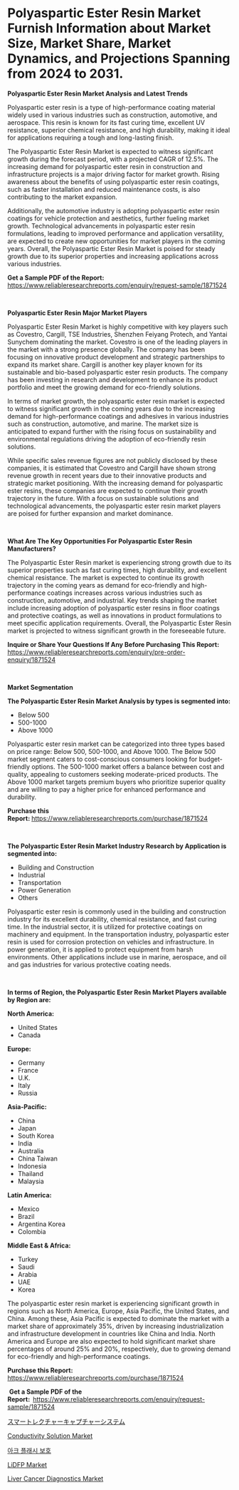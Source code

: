 <p><h1>Polyaspartic Ester Resin Market Furnish Information about Market Size, Market Share, Market Dynamics, and Projections Spanning from 2024 to 2031.</h1></p><p><strong>Polyaspartic Ester Resin Market Analysis and Latest Trends</strong></p>
<p><p>Polyaspartic ester resin is a type of high-performance coating material widely used in various industries such as construction, automotive, and aerospace. This resin is known for its fast curing time, excellent UV resistance, superior chemical resistance, and high durability, making it ideal for applications requiring a tough and long-lasting finish.</p><p>The Polyaspartic Ester Resin Market is expected to witness significant growth during the forecast period, with a projected CAGR of 12.5%. The increasing demand for polyaspartic ester resin in construction and infrastructure projects is a major driving factor for market growth. Rising awareness about the benefits of using polyaspartic ester resin coatings, such as faster installation and reduced maintenance costs, is also contributing to the market expansion.</p><p>Additionally, the automotive industry is adopting polyaspartic ester resin coatings for vehicle protection and aesthetics, further fueling market growth. Technological advancements in polyaspartic ester resin formulations, leading to improved performance and application versatility, are expected to create new opportunities for market players in the coming years. Overall, the Polyaspartic Ester Resin Market is poised for steady growth due to its superior properties and increasing applications across various industries.</p></p>
<p><strong>Get a Sample PDF of the Report:&nbsp;</strong> <a href="https://www.reliableresearchreports.com/enquiry/request-sample/1871524">https://www.reliableresearchreports.com/enquiry/request-sample/1871524</a></p>
<p>&nbsp;</p>
<p><strong>Polyaspartic Ester Resin Major Market Players</strong></p>
<p><p>Polyaspartic Ester Resin Market is highly competitive with key players such as Covestro, Cargill, TSE Industries, Shenzhen Feiyang Protech, and Yantai Sunychem dominating the market. Covestro is one of the leading players in the market with a strong presence globally. The company has been focusing on innovative product development and strategic partnerships to expand its market share. Cargill is another key player known for its sustainable and bio-based polyaspartic ester resin products. The company has been investing in research and development to enhance its product portfolio and meet the growing demand for eco-friendly solutions. </p><p>In terms of market growth, the polyaspartic ester resin market is expected to witness significant growth in the coming years due to the increasing demand for high-performance coatings and adhesives in various industries such as construction, automotive, and marine. The market size is anticipated to expand further with the rising focus on sustainability and environmental regulations driving the adoption of eco-friendly resin solutions.</p><p>While specific sales revenue figures are not publicly disclosed by these companies, it is estimated that Covestro and Cargill have shown strong revenue growth in recent years due to their innovative products and strategic market positioning. With the increasing demand for polyaspartic ester resins, these companies are expected to continue their growth trajectory in the future. With a focus on sustainable solutions and technological advancements, the polyaspartic ester resin market players are poised for further expansion and market dominance.</p></p>
<p>&nbsp;</p>
<p><strong>What Are The Key Opportunities For Polyaspartic Ester Resin Manufacturers?</strong></p>
<p><p>The Polyaspartic Ester Resin market is experiencing strong growth due to its superior properties such as fast curing times, high durability, and excellent chemical resistance. The market is expected to continue its growth trajectory in the coming years as demand for eco-friendly and high-performance coatings increases across various industries such as construction, automotive, and industrial. Key trends shaping the market include increasing adoption of polyaspartic ester resins in floor coatings and protective coatings, as well as innovations in product formulations to meet specific application requirements. Overall, the Polyaspartic Ester Resin market is projected to witness significant growth in the foreseeable future.</p></p>
<p><strong>Inquire or Share Your Questions If Any Before Purchasing This Report:</strong> <a href="https://www.reliableresearchreports.com/enquiry/pre-order-enquiry/1871524">https://www.reliableresearchreports.com/enquiry/pre-order-enquiry/1871524</a></p>
<p>&nbsp;</p>
<p><strong>Market Segmentation</strong></p>
<p><strong>The Polyaspartic Ester Resin Market Analysis by types is segmented into:</strong></p>
<p><ul><li>Below 500</li><li>500-1000</li><li>Above 1000</li></ul></p>
<p><p>Polyaspartic ester resin market can be categorized into three types based on price range: Below 500, 500-1000, and Above 1000. The Below 500 market segment caters to cost-conscious consumers looking for budget-friendly options. The 500-1000 market offers a balance between cost and quality, appealing to customers seeking moderate-priced products. The Above 1000 market targets premium buyers who prioritize superior quality and are willing to pay a higher price for enhanced performance and durability.</p></p>
<p><strong>Purchase this Report:&nbsp;</strong><a href="https://www.reliableresearchreports.com/purchase/1871524">https://www.reliableresearchreports.com/purchase/1871524</a></p>
<p>&nbsp;</p>
<p><strong>The Polyaspartic Ester Resin Market Industry Research by Application is segmented into:</strong></p>
<p><ul><li>Building and Construction</li><li>Industrial</li><li>Transportation</li><li>Power Generation</li><li>Others</li></ul></p>
<p><p>Polyaspartic ester resin is commonly used in the building and construction industry for its excellent durability, chemical resistance, and fast curing time. In the industrial sector, it is utilized for protective coatings on machinery and equipment. In the transportation industry, polyaspartic ester resin is used for corrosion protection on vehicles and infrastructure. In power generation, it is applied to protect equipment from harsh environments. Other applications include use in marine, aerospace, and oil and gas industries for various protective coating needs.</p></p>
<p>&nbsp;</p>
<p><strong>In terms of Region, the Polyaspartic Ester Resin Market Players available by Region are:</strong></p>
<p>
    <p> <strong> North America: </strong>
        <ul>
            <li>United States</li>
            <li>Canada</li>
        </ul>
        </p> 
    <p> <strong> Europe: </strong>
        <ul>
            <li>Germany</li>
            <li>France</li>
            <li>U.K.</li>
            <li>Italy</li>
            <li>Russia</li>
        </ul>
        </p> 
    <p> <strong> Asia-Pacific: </strong>
        <ul>
            <li>China</li>
            <li>Japan</li>
            <li>South Korea</li>
            <li>India</li>
            <li>Australia</li>
            <li>China Taiwan</li>
            <li>Indonesia</li>
            <li>Thailand</li>
            <li>Malaysia</li>
        </ul>
        </p> 
    <p> <strong> Latin America: </strong>
        <ul>
            <li>Mexico</li>
            <li>Brazil</li>
            <li>Argentina Korea</li>
            <li>Colombia</li>
        </ul>
        </p> 
    <p> <strong> Middle East & Africa: </strong>
        <ul>
            <li>Turkey</li>
            <li>Saudi</li>
            <li>Arabia</li>
            <li>UAE</li>
            <li>Korea</li>
        </ul>
    </p>
    </p>
<p><p>The polyaspartic ester resin market is experiencing significant growth in regions such as North America, Europe, Asia Pacific, the United States, and China. Among these, Asia Pacific is expected to dominate the market with a market share of approximately 35%, driven by increasing industrialization and infrastructure development in countries like China and India. North America and Europe are also expected to hold significant market share percentages of around 25% and 20%, respectively, due to growing demand for eco-friendly and high-performance coatings.</p></p>
<p><strong>Purchase this Report: </strong><a href="https://www.reliableresearchreports.com/purchase/1871524">https://www.reliableresearchreports.com/purchase/1871524</a></p>
<p>&nbsp;<strong>Get a Sample PDF of the Report:&nbsp;&nbsp;</strong><a href="https://www.reliableresearchreports.com/enquiry/request-sample/1871524">https://www.reliableresearchreports.com/enquiry/request-sample/1871524</a></p>
<p><strong></strong></p>
<p><p><a href="https://github.com/xemfu2379520/Market-Research-Report-List-1/blob/main/6447201192515.md">スマートレクチャーキャプチャーシステム</a></p><p><a href="https://github.com/fiixsa/Market-Research-Report-List-1/blob/main/conductivity-solution-market.md">Conductivity Solution Market</a></p><p><a href="https://github.com/bvubpqd5241630/Market-Research-Report-List-1/blob/main/8518585192330.md">아크 플래시 보호</a></p><p><a href="https://github.com/Airanohannonzb68e5pb53oc1/Market-Research-Report-List-1/blob/main/lidfp-market.md">LiDFP Market</a></p><p><a href="https://issuu.com/reportprime-2/docs/liver-cancer-diagnostics-market-size-2030.pptx">Liver Cancer Diagnostics Market</a></p></p>